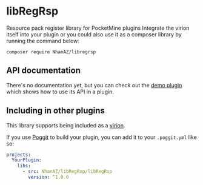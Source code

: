 # libRegRsp
Resource pack register library for PocketMine plugins
Integrate the virion itself into your plugin or you could also use it as a composer library by running the command below:

`composer require NhanAZ/libregrsp`

## API documentation
There's no documentation yet, but you can check out the [demo plugin](https://github.com/nhanaz-pm-pl/CustomJoinSound/) which shows how to use its API in a plugin.

## Including in other plugins
This library supports being included as a [virion](https://github.com/poggit/support/blob/master/virion.md).

If you use [Poggit](https://poggit.pmmp.io) to build your plugin, you can add it to your `.poggit.yml` like so:

```yml
projects:
  YourPlugin:
    libs:
      - src: NhanAZ/libRegRsp/libRegRsp
        version: ^1.0.0
```

